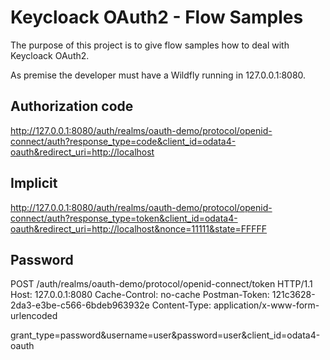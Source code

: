 # Keycloack OAuth2 - Flow Samples

The purpose of this project is to give flow samples how to deal with Keycloack OAuth2.

As premise the developer must have a Wildfly running in 127.0.0.1:8080.

## Authorization code
http://127.0.0.1:8080/auth/realms/oauth-demo/protocol/openid-connect/auth?response_type=code&client_id=odata4-oauth&redirect_uri=http://localhost

## Implicit
http://127.0.0.1:8080/auth/realms/oauth-demo/protocol/openid-connect/auth?response_type=token&client_id=odata4-oauth&redirect_uri=http://localhost&nonce=11111&state=FFFFF

## Password
POST /auth/realms/oauth-demo/protocol/openid-connect/token HTTP/1.1
Host: 127.0.0.1:8080
Cache-Control: no-cache
Postman-Token: 121c3628-2da3-e3be-c566-6bdeb963932e
Content-Type: application/x-www-form-urlencoded

grant_type=password&username=user&password=user&client_id=odata4-oauth
